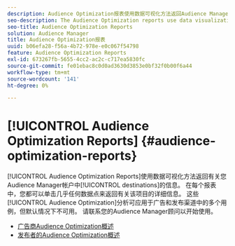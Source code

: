```yaml
---
description: Audience Optimization报表使用数据可视化方法返回Audience Manager帐户中目标的相关信息。 在每个报表中，您都可以单击几乎任何数据点来返回有关该项目的详细信息。 这些Audience Optimization分析可以应用于广告和发布渠道中的多个用例，但默认情况下不可用。 请联系您的Audience Manager顾问以开始使用。
seo-description: The Audience Optimization reports use data visualization methods to return information on the destinations in your Audience Manager account. In each report, you can click on almost any data point to return detailed information about that item. These Audience Optimization insights can be applied to several use cases across advertising and publishing channels, but are not available by default. Contact your Audience Manager consultant to get started.
seo-title: Audience Optimization Reports
solution: Audience Manager
title: Audience Optimization报表
uuid: b06efa28-f56a-4b72-978e-e0c067f54798
feature: Audience Optimization Reports
exl-id: 673267fb-5655-4cc2-ac2c-c717ea5830fc
source-git-commit: fe01ebac8c0d0ad3630d3853e0bf32f0b00f6a44
workflow-type: tm+mt
source-wordcount: '141'
ht-degree: 0%

---
```


# [!UICONTROL Audience Optimization Reports] {#audience-optimization-reports}

[!UICONTROL Audience Optimization Reports]使用数据可视化方法返回有关您Audience Manager帐户中[!UICONTROL destinations]的信息。 在每个报表中，您都可以单击几乎任何数据点来返回有关该项目的详细信息。 这些[!UICONTROL Audience Optimization]分析可应用于广告和发布渠道中的多个用例，但默认情况下不可用。 请联系您的Audience Manager顾问以开始使用。

+ [广告商Audience Optimization概述](aor-advertisers/aor-advertisers.md)
+ [发布者的Audience Optimization概述](aor-publishers/aor-publishers.md)
